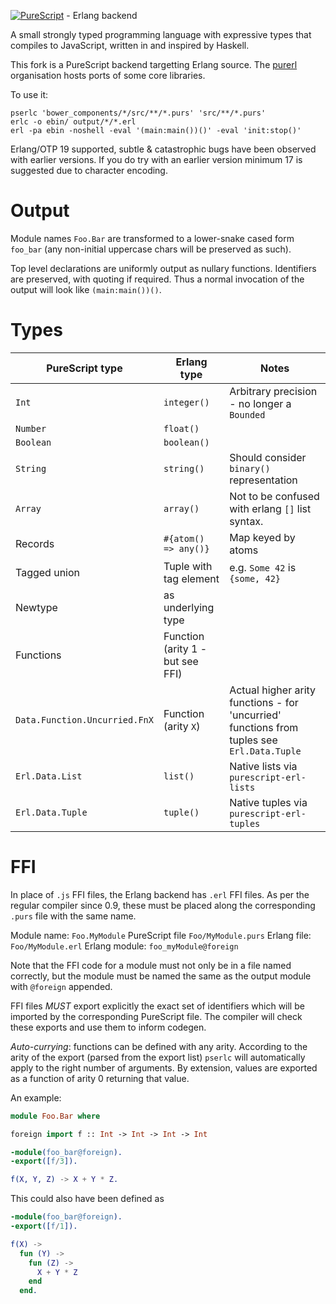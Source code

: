 [![PureScript](logo.png)](http://purescript.org) - Erlang backend

A small strongly typed programming language with expressive types that compiles to JavaScript, written in and inspired by Haskell.

This fork is a PureScript backend targetting Erlang source. The [purerl](https://github.com/purerl) organisation hosts ports of some core libraries.

To use it:
```
pserlc 'bower_components/*/src/**/*.purs' 'src/**/*.purs'
erlc -o ebin/ output/*/*.erl
erl -pa ebin -noshell -eval '(main:main())()' -eval 'init:stop()'
```

Erlang/OTP 19 supported, subtle & catastrophic bugs have been observed with earlier versions. If you do try with an earlier version minimum 17 is suggested due to character encoding.

# Output

Module names `Foo.Bar` are transformed to a lower-snake cased form `foo_bar` (any non-initial uppercase chars will be preserved as such).

Top level declarations are uniformly output as nullary functions. Identifiers are preserved, with quoting if required. Thus a normal invocation of the output will look like `(main:main())()`.

# Types

| PureScript type | Erlang type | Notes |
| --- | --- | --- |
| `Int` | `integer()` | Arbitrary precision - no longer a `Bounded` |
| `Number` | `float()` |
| `Boolean` | `boolean()` |
| `String` | `string()` | Should consider `binary()` representation |
| `Array` | `array()` | Not to be confused with erlang `[]` list syntax. |
| Records | `#{atom() => any()}` | Map keyed by atoms |
| Tagged union | Tuple with tag element | e.g. `Some 42` is `{some, 42}` |
| Newtype | as underlying type |
| Functions | Function (arity 1 - but see FFI) |
| `Data.Function.Uncurried.FnX` | Function (arity `X`) | Actual higher arity functions - for 'uncurried' functions from tuples see `Erl.Data.Tuple`  | 
| `Erl.Data.List`  | `list()`| Native lists via  `purescript-erl-lists` |
| `Erl.Data.Tuple` | `tuple()` | Native tuples via `purescript-erl-tuples` |

# FFI
In place of `.js` FFI files, the Erlang backend has `.erl` FFI files. As per the regular compiler since 0.9, these must be placed along the corresponding `.purs` file with the same name.


Module name: `Foo.MyModule`
PureScript file `Foo/MyModule.purs`
Erlang file: `Foo/MyModule.erl`
Erlang module: `foo_myModule@foreign`

Note that the FFI code for a module must not only be in a file named correctly, but the module must be named the same as the output module with `@foreign` appended.

FFI files *MUST* export explicitly the exact set of identifiers which will be imported by the corresponding PureScript file. The compiler will check these exports and use them to inform codegen.

*Auto-currying*: functions can be defined with any arity. According to the arity of the export (parsed from the export list) `pserlc` will automatically apply to the right number of arguments. By extension, values are exported as a function of arity 0 returning that value.

An example:

```purescript
module Foo.Bar where

foreign import f :: Int -> Int -> Int -> Int
```

```erlang
-module(foo_bar@foreign).
-export([f/3]).

f(X, Y, Z) -> X + Y * Z.
```

This could also have been defined as
```erlang
-module(foo_bar@foreign).
-export([f/1]).

f(X) ->
  fun (Y) ->
    fun (Z) ->
      X + Y * Z
    end
  end.
```
